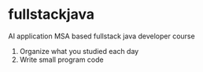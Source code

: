 # fullstackjava
AI application MSA based fullstack java developer course

1. Organize what you studied each day
2. Write small program code
